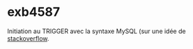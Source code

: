 # exb4587
Initiation au TRIGGER avec la syntaxe MySQL (sur une idée de [stackoverflow](https://stackoverflow.com/questions/779230/using-mysql-triggers-to-log-all-table-changes-to-a-secondary-table).
